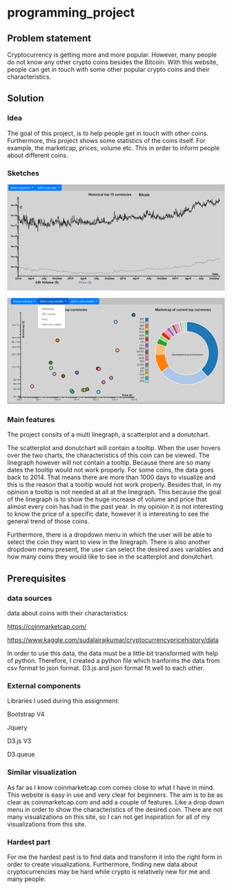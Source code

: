 # programming_project

## Problem statement

Cryptocurrency is getting more and more popular. However, many people do not know any other crypto coins besides the Bitcoin. With this website, people can get in touch with some other popular crypto coins and their characteristics.

## Solution 

### Idea

The goal of this project, is to help people  get in touch with other coins. Furthermore, this project shows some statistics of the coins itself. For example, the marketcap, prices, volume etc. This in order to inform people about different coins.

### Sketches

![](doc/screenshotLine.jpg)

![](doc/screenshotscatter.jpg)

### Main features

The project consits of a multi linegraph, a scatterplot and a donutchart. 

The scatterplot and donutchart will contain a tooltip. When the user hovers over the two charts, the characteristics of this coin can be viewed. The linegraph however will not contain a tooltip. Because there are so many dates the tooltip would not work properly. For some coins, the data goes back to 2014. That means there are more than 1000 days to visualize and this is the reason that a tooltip would not work properly. Besides that, in my opinion a tooltip is not needed at all at the linegraph. This because the goal of the linegraph is to show the huge increase of volume and price that almost every coin has had in the past year. In my opinion it is not interesting to know the price of a specific date, however it is interesting to see the general trend of those coins. 

Furthermore, there is a dropdown menu in which the user will be able to select the coin they want to view in the linegraph. There is also another dropdown menu present, the user can select the desired axes variables and how many coins they would like to see in the scatterplot and donutchart. 

## Prerequisites

### data sources
data about coins with their characteristics:

https://coinmarketcap.com/


https://www.kaggle.com/sudalairajkumar/cryptocurrencypricehistory/data

In order to use this data, the data must be a little bit transformed with help of python. Therefore, I created a python file which tranforms the data from csv format to json format. D3.js and json format fit well to each other.

### External components

Libraries I used during this assignment:  

Bootstrap V4


Jquery


D3.js V3


D3.queue

### Similar visualization
As far as I know coinmarketcap.com comes close to what I have in mind. This website is easy in use and very clear for beginners. 
The aim is to be as clear as coinmarketcap.com and add a couple of features. Like a drop down menu in order to show the characteristics of the desired coin. There are not many visualizations on this site, so I can not get inspiration for all of my visualizations from this site. 


### Hardest part

For me the hardest past is to find data and transform it into the right form in order to create visualizations. Furthermore, finding new data about cryptocurrencies may be hard while crypto is relatively new for me and many people. 




